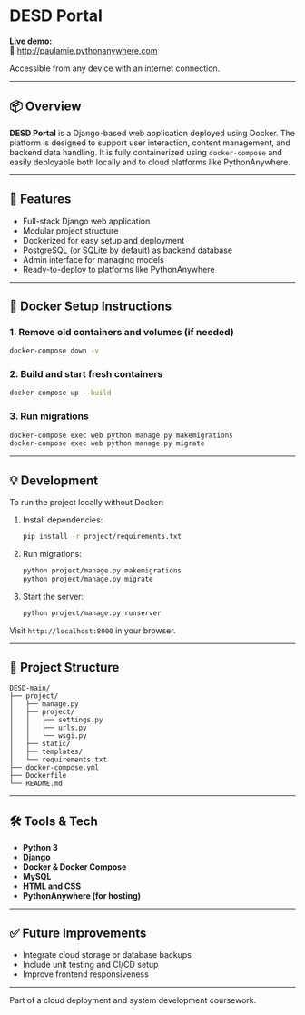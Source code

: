 
# DESD Portal

**Live demo:**  
🔗 http://paulamie.pythonanywhere.com

Accessible from any device with an internet connection.

---

## 📦 Overview

**DESD Portal** is a Django-based web application deployed using Docker. The platform is designed to support user interaction, content management, and backend data handling. It is fully containerized using `docker-compose` and easily deployable both locally and to cloud platforms like PythonAnywhere.

---

## 🚀 Features

- Full-stack Django web application
- Modular project structure
- Dockerized for easy setup and deployment
- PostgreSQL (or SQLite by default) as backend database
- Admin interface for managing models
- Ready-to-deploy to platforms like PythonAnywhere

---

## 🐳 Docker Setup Instructions

### 1. Remove old containers and volumes (if needed)
```bash
docker-compose down -v
```

### 2. Build and start fresh containers
```bash
docker-compose up --build
```

### 3. Run migrations
```bash
docker-compose exec web python manage.py makemigrations
docker-compose exec web python manage.py migrate
```

---

## 💡 Development

To run the project locally without Docker:

1. Install dependencies:
   ```bash
   pip install -r project/requirements.txt
   ```

2. Run migrations:
   ```bash
   python project/manage.py makemigrations
   python project/manage.py migrate
   ```

3. Start the server:
   ```bash
   python project/manage.py runserver
   ```

Visit `http://localhost:8000` in your browser.

---

## 📁 Project Structure

```
DESD-main/
├── project/
│   ├── manage.py
│   ├── project/
│   │   ├── settings.py
│   │   ├── urls.py
│   │   └── wsgi.py
│   ├── static/
│   ├── templates/
│   └── requirements.txt
├── docker-compose.yml
├── Dockerfile
└── README.md
```

---

## 🛠️ Tools & Tech

- **Python 3**
- **Django**
- **Docker & Docker Compose**
- **MySQL**
- **HTML and CSS**
- **PythonAnywhere (for hosting)**

---

## ✅ Future Improvements

- Integrate cloud storage or database backups
- Include unit testing and CI/CD setup
- Improve frontend responsiveness

---

Part of a cloud deployment and system development coursework.

